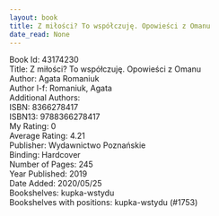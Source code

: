 ```yaml
---
layout: book
title: Z miłości? To współczuję. Opowieści z Omanu
date_read: None
---
```


Book Id: 43174230<br />
Title: Z miłości? To współczuję. Opowieści z Omanu<br />
Author: Agata Romaniuk<br />
Author l-f: Romaniuk, Agata<br />
Additional Authors: <br />
ISBN: 8366278417<br />
ISBN13: 9788366278417<br />
My Rating: 0<br />
Average Rating: 4.21<br />
Publisher: Wydawnictwo Poznańskie<br />
Binding: Hardcover<br />
Number of Pages: 245<br />
Year Published: 2019<br />
Date Added: 2020/05/25<br />
Bookshelves: kupka-wstydu<br />
Bookshelves with positions: kupka-wstydu (#1753)<br />

